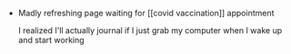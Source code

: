 - Madly refreshing page waiting for [[covid vaccination]] appointment
  
  I realized I'll actually journal if I just grab my computer when I wake up and start working